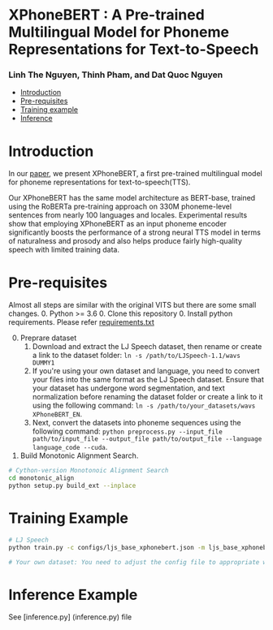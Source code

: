# XPhoneBERT :  A Pre-trained Multilingual Model for Phoneme Representations for Text-to-Speech

### Linh The Nguyen, Thinh Pham, and Dat Quoc Nguyen

- [Introduction](#introduction)
- [Pre-requisites](#pre-require)
- [Training example](#training)
- [Inference](#infer)

# <a name="introduction"></a> Introduction
In our [paper](***), we present XPhoneBERT, a first pre-trained multilingual model for phoneme representations for text-to-speech(TTS).

Our XPhoneBERT has the same model architecture as BERT-base, trained using the RoBERTa pre-training approach on 330M phoneme-level sentences from nearly 100 languages and locales. Experimental results show that employing XPhoneBERT as an input phoneme encoder significantly boosts the performance of a strong neural TTS model in terms of naturalness and prosody and also helps produce fairly high-quality speech with limited training data.

# <a name="pre-require"></a> Pre-requisites
Almost all steps are similar with the original VITS but there are some small changes.
0. Python >= 3.6
0. Clone this repository
0. Install python requirements. Please refer [requirements.txt](requirements.txt)

0. Preprare dataset 
    1. Download and extract the LJ Speech dataset, then rename or create a link to the dataset folder: `ln -s /path/to/LJSpeech-1.1/wavs DUMMY1`
    1. If you're using your own dataset and language, you need to convert your files into the same format as the LJ Speech dataset. Ensure that your dataset has undergone word segmentation, and text normalization before renaming the dataset folder or create a link to it using the following command: `ln -s /path/to/your_datasets/wavs XPhoneBERT_EN`.
    1. Next, convert the datasets into phoneme sequences using the following command: `python preprocess.py --input_file path/to/input_file --output_file path/to/output_file --language language_code --cuda`.
0. Build Monotonic Alignment Search.
```sh
# Cython-version Monotonoic Alignment Search
cd monotonic_align
python setup.py build_ext --inplace

```


# <a name="training"></a> Training Example
```sh
# LJ Speech
python train.py -c configs/ljs_base_xphonebert.json -m ljs_base_xphonebert

# Your own dataset: You need to adjust the config file to appropriate with your dataset.
```


# <a name="infer"></a> Inference Example
See [inference.py] (inference.py) file
